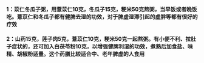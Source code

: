 #### 1：苡仁冬瓜子粥，用薏苡仁10克，冬瓜子15克，粳米50克熬粥，当早饭或者晚饭吃。薏苡仁和冬瓜子都有健脾去湿的功效，对于脾虚湿滞引起的虚胖等都有很好的疗效
#### 2：山药15克，莲子肉5克，薏苡仁10克，粳米50克一起熬粥。有小便不利、拉肚子症状的，还可加入白茯苓粉10克，以增强健脾利湿的功效，煮熟后加食盐、味精、胡椒粉适量。这个药膳比较适合中、老年脾虚的人食用